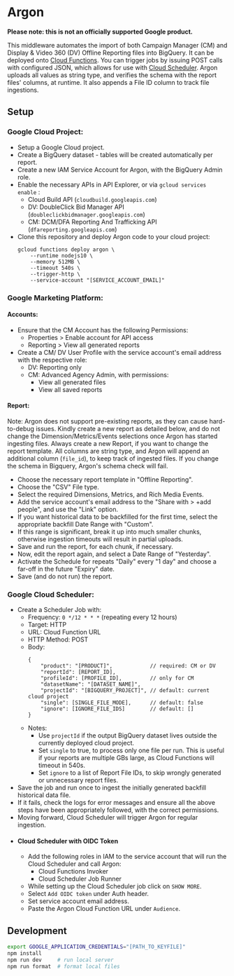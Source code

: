 # Argon

**Please note: this is not an officially supported Google product.**

This middleware automates the import of both Campaign Manager (CM) and
Display & Video 360 (DV) Offline Reporting files into BigQuery. It can be
deployed onto [Cloud Functions](https://cloud.google.com/functions/). You
can trigger jobs by issuing POST calls with configured JSON, which allows
for use with [Cloud Scheduler](https://cloud.google.com/scheduler/). Argon
uploads all values as string type, and verifies the schema with the report
files' columns, at runtime. It also appends a File ID column to track file
ingestions.

## Setup

### Google Cloud Project:

*   Setup a Google Cloud project.
*   Create a BigQuery dataset - tables will be created automatically per report.
*   Create a new IAM Service Account for Argon, with the BigQuery Admin role.
*   Enable the necessary APIs in API Explorer, or via `gcloud services enable` :
    *   Cloud Build API (`cloudbuild.googleapis.com`)
    *   DV: DoubleClick Bid Manager API (`doubleclickbidmanager.googleapis.com`)
    *   CM: DCM/DFA Reporting And Trafficking API (`dfareporting.googleapis.com`)
*   Clone this repository and deploy Argon code to your cloud project:
    ```
    gcloud functions deploy argon \
        --runtime nodejs10 \
        --memory 512MB \
        --timeout 540s \
        --trigger-http \
        --service-account "[SERVICE_ACCOUNT_EMAIL]"
    ```

### Google Marketing Platform:

#### Accounts:

*   Ensure that the CM Account has the following Permissions:
    *   Properties > Enable account for API access
    *   Reporting  > View all generated reports
*   Create a CM/ DV User Profile with the service account's email address
    with the respective role:
    *   DV: Reporting only
    *   CM: Advanced Agency Admin, with permissions:
        *   View all generated files
        *   View all saved reports

#### Report:

Note: Argon does not support pre-existing reports, as they can cause
hard-to-debug issues. Kindly create a new report as detailed below, and
do not change the Dimension/Metrics/Events selections once Argon has
started ingesting files. Always create a new Report, if you want to
change the report template. All columns are string type, and Argon will
append an additional column (`file_id`), to keep track of ingested files.
If you change the schema in Bigquery, Argon's schema check will fail.

*   Choose the necessary report template in "Offline Reporting".
*   Choose the "CSV" File type.
*   Select the required Dimensions, Metrics, and Rich Media Events.
*   Add the service account's email address to the "Share with > +add people",
    and use the "Link" option.
*   If you want historical data to be backfilled for the first time,
    select the appropriate backfill Date Range with "Custom".
*   If this range is significant, break it up into much smaller chunks,
    otherwise ingestion timeouts will result in partial uploads.
*   Save and run the report, for each chunk, if necessary.
*   Now, edit the report again, and select a Date Range of "Yesterday".
*   Activate the Schedule for repeats "Daily" every "1 day" and choose a
    far-off in the future "Expiry" date.
*   Save (and do not run) the report.

### Google Cloud Scheduler:

*   Create a Scheduler Job with:
    *   Frequency: `0 */12 * * *` (repeating every 12 hours)
    *   Target: HTTP
    *   URL: Cloud Function URL
    *   HTTP Method: POST
    *   Body:
        ```json5
        {
            "product": "[PRODUCT]",            // required: CM or DV
            "reportId": [REPORT_ID],
            "profileId": [PROFILE_ID],         // only for CM
            "datasetName": "[DATASET_NAME]",
            "projectId": "[BIGQUERY_PROJECT]", // default: current cloud project
            "single": [SINGLE_FILE_MODE],      // default: false
            "ignore": [IGNORE_FILE_IDS]        // default: []
        }
        ```
    *   Notes:
        *   Use `projectId` if the output BigQuery dataset lives outside the
            currently deployed cloud project.
        *   Set `single` to true, to process only one file per run. This is
            useful if your reports are multiple GBs large, as Cloud Functions
            will timeout in 540s.
        *   Set `ignore` to a list of Report File IDs, to skip wrongly generated
            or unnecessary report files.
*   Save the job and run once to ingest the initially generated
    backfill historical data file.
*   If it fails, check the logs for error messages and ensure all the above
    steps have been appropriately followed, with the correct permissions.
*   Moving forward, Cloud Scheduler will trigger Argon for regular ingestion.
* #### Cloud Scheduler with OIDC Token ####
   *   Add the following roles in IAM to the service account that will run the 
       Cloud Scheduler and call Argon:
       *   Cloud Functions Invoker
       *   Cloud Scheduler Job Runner
   *   While setting up the Cloud Scheduler job click on `SHOW MORE`.
   *   Select `Add OIDC token` under Auth header.
   *   Set service account email address.
   *   Paste the Argon Cloud Function URL under `Audience`.

## Development

```sh
export GOOGLE_APPLICATION_CREDENTIALS="[PATH_TO_KEYFILE]"
npm install
npm run dev     # run local server
npm run format  # format local files
```
